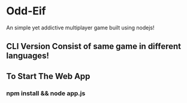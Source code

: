 # Odd-Eif
An simple yet addictive multiplayer game built using nodejs!

## CLI Version Consist of same game in different languages!

## To Start The Web App
### npm install && node app.js
